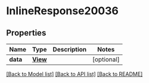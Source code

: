 # InlineResponse20036

## Properties
Name | Type | Description | Notes
------------ | ------------- | ------------- | -------------
**data** | [**View**](View.md) |  | [optional] 

[[Back to Model list]](../README.md#documentation-for-models) [[Back to API list]](../README.md#documentation-for-api-endpoints) [[Back to README]](../README.md)

